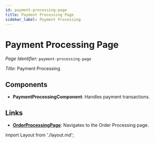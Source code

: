```yaml
---
id: payment-processing-page
title: Payment Processing Page
sidebar_label: Payment Processing
---
```


# Payment Processing Page

*Page Identifier:* `payment-processing-page`

*Title:* Payment Processing

## Components
- **PaymentProcessingComponent**: Handles payment transactions.


## Links
- [**OrderProcessingPage**](/): Navigates to the Order Processing page.

import Layout from './layout.md';

<Layout />


